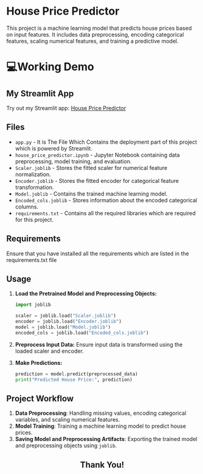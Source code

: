 # House Price Predictor

This project is a machine learning model that predicts house prices based on input features. It includes data preprocessing, encoding categorical features, scaling numerical features, and training a predictive model.

# 💻Working Demo 
## My Streamlit App
Try out my Streamlit app: [House Price Predictor](https://srinivas-vedururu-house-price-predictor-app-6n8g90.streamlit.app/)

## Files
- `app.py` - It is The File Which Contains the deployment part of this project which is powered by Streamlit.
- `house_price_predictor.ipynb` - Jupyter Notebook containing data preprocessing, model training, and evaluation.
- `Scaler.joblib` - Stores the fitted scaler for numerical feature normalization.
- `Encoder.joblib` - Stores the fitted encoder for categorical feature transformation.
- `Model.joblib` - Contains the trained machine learning model.
- `Encoded_cols.joblib` - Stores information about the encoded categorical columns.
- `requirements.txt` - Contains all the required libraries which are required for this project. 

## Requirements

Ensure that you have installed all the requirements which are listed in the requirements.txt file


## Usage
1. **Load the Pretrained Model and Preprocessing Objects:**
   ```python
   import joblib

   scaler = joblib.load("Scaler.joblib")
   encoder = joblib.load("Encoder.joblib")
   model = joblib.load("Model.joblib")
   encoded_cols = joblib.load("Encoded_cols.joblib")
   ```

2. **Preprocess Input Data:**
   Ensure input data is transformed using the loaded scaler and encoder.

3. **Make Predictions:**
   ```python
   prediction = model.predict(preprocessed_data)
   print("Predicted House Price:", prediction)
   ```

## Project Workflow
1. **Data Preprocessing**: Handling missing values, encoding categorical variables, and scaling numerical features.
2. **Model Training**: Training a machine learning model to predict house prices.
3. **Saving Model and Preprocessing Artifacts**: Exporting the trained model and preprocessing objects using `joblib`.


<div align="center">  
  <h2><b>Thank You!</b></h2>  
</div>

